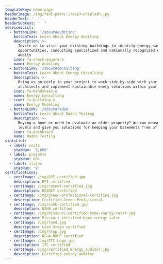 ```yaml
---
templateKey: home-page
headerImage: /img/raul-petri-174167-unsplash.jpg
headerText: '  '
headerSubtext: '  '
servicesList:
  - buttonLink: '/about#auditing'
    buttonText: Learn About Energy Auditing
    description: >-
      Invite us to visit your existing buildings to identify energy saving
      opportunities, conducting specialized and nationally recognized energy
      audits
    icon: fa-check-square-o
    name: Energy Auditing
  - buttonLink: '/about#consulting'
    buttonText: Learn About Energy Consulting
    description: >-
      Bring us on early in your project to work side-by-side with your
      architects and implement sustainable enery solutions within your budget
    icon: fa-handshake-o
    name: Energy Consulting
  - icon: fa-building-o
    name: Energy Modeling
  - buttonLink: '/about#radon'
    buttonText: Learn About Radon Testing
    description: >-
      Buying a home or need to evaluate an older property? We can measure radon
      levels and give you solutions for keeping your basements free of radon
    icon: fa-dashboard
    name: Radon Testing
statsList:
  - label: units
    statNum: '3,600'
  - label: projects
    statNum: 60+
  - label: states
    statNum: '9'
certifications:
  - certImage: /img/BPI-certified.jpg
    description: BPI certified
  - certImage: /img/resnet-certified.jpg
    description: RESNET certified
  - certImage: /img/green-professional-certified.jpg
    description: Certified Green Professional
  - certImage: /img/nahb-certified.jpg
    description: NAHB certified
  - certImage: /img/missouri-certified-home-energy-rater.jpg
    description: Missouri certified home energy rater
  - certImage: /img/leed.jpg
    description: Leed Green certified
  - certImage: /img/nrpp.jpg
    description: NEHA-NRPP certified
  - certImage: /img/ITC-Logo.jpg
    description: ITC certified
  - certImage: /img/certified_energy_auditor.jpg
    description: Certified energy auditor
---
```


